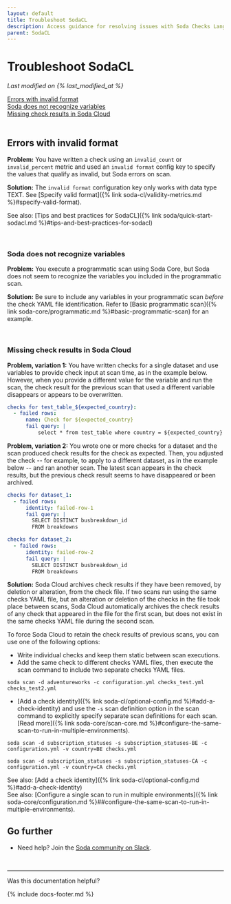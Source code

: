 ```yaml
---
layout: default
title: Troubleshoot SodaCL
description: Access guidance for resolving issues with Soda Checks Language checks and metrics.
parent: SodaCL
---
```


# Troubleshoot SodaCL
*Last modified on {% last_modified_at %}*

[Errors with invalid format](#errors-with-invalid-format)<br />
[Soda does not recognize variables](#soda-does-not-recognize-variables)<br />
[Missing check results in Soda Cloud](#missing-check-results-in-soda-cloud)<br />
<br />

## Errors with invalid format

**Problem:** You have written a check using an `invalid_count` or `invalid_percent` metric and used an `invalid format` config key to specify the values that qualify as invalid, but Soda errors on scan.

**Solution:** The `invalid format` configuration key only works with data type TEXT. See [Specify valid format]({% link soda-cl/validity-metrics.md %}#specify-valid-format).

See also: [Tips and best practices for SodaCL]({% link soda/quick-start-sodacl.md %}#tips-and-best-practices-for-sodacl)

<br />

### Soda does not recognize variables 

**Problem:** You execute a programmatic scan using Soda Core, but Soda does not seem to recognize the variables you included in the programmatic scan. 

**Solution:** Be sure to include any variables in your programmatic scan *before* the check YAML file identification. Refer to [Basic programmatic scan]({% link soda-core/programmatic.md %}#basic-programmatic-scan) for an example.

<br />

### Missing check results in Soda Cloud

**Problem, variation 1:** You have written checks for a single dataset and use variables to provide check input at scan time, as in the example below. However, when you provide a different value for the variable and run the scan, the check result for the previous scan that used a different variable disappears or appears to be overwritten. 
```yaml
checks for test_table_${expected_country}:
  - failed rows:
      name: Check for ${expected_country}
      fail query: |
          select * from test_table where country = ${expected_country}
```

**Problem, variation 2:** You wrote one or more checks for a dataset and the scan produced check results for the check as expected. Then, you adjusted the check -- for example, to apply to a different dataset, as in the example below -- and ran another scan. The latest scan appears in the check results, but the previous check result seems to have disappeared or been archived.
```yaml
checks for dataset_1:
  - failed rows:
      identity: failed-row-1
      fail query: |
        SELECT DISTINCT busbreakdown_id
        FROM breakdowns
```
```yaml
checks for dataset_2:
  - failed rows:
      identity: failed-row-2
      fail query: |
        SELECT DISTINCT busbreakdown_id
        FROM breakdowns
```

**Solution:** Soda Cloud archives check results if they have been removed, by deletion or alteration, from the check file. If two scans run using the same checks YAML file, but an alteration or deletion of the checks in the file took place between scans, Soda Cloud automatically archives the check results of any check that appeared in the file for the first scan, but does not exist in the same checks YAML file during the second scan.

To force Soda Cloud to retain the check results of previous scans, you can use one of the following options:
* Write individual checks and keep them static between scan executions.
* Add the same check to different checks YAML files, then execute the scan command to include two separate checks YAML files. 

```shell
soda scan -d adventureworks -c configuration.yml checks_test.yml checks_test2.yml
```

* [Add a check identity]({% link soda-cl/optional-config.md %}#add-a-check-identity) and use the `-s` scan definition option in the scan command to explicitly specify separate scan definitions for each scan. [Read more]({% link soda-core/scan-core.md %}#configure-the-same-scan-to-run-in-multiple-environments).

```shell
soda scan -d subscription_statuses -s subscription_statuses-BE -c configuration.yml -v country=BE checks.yml 

soda scan -d subscription_statuses -s subscription_statuses-CA -c configuration.yml -v country=CA checks.yml 
```

See also: [Add a check identity]({% link soda-cl/optional-config.md %}#add-a-check-identity)<br />
See also: [Configure a single scan to run in multiple environments]({% link soda-core/configuration.md %}##configure-the-same-scan-to-run-in-multiple-environments).

## Go further

* Need help? Join the <a href="https://community.soda.io/slack" target="_blank"> Soda community on Slack</a>.
<br />

---

Was this documentation helpful?

<!-- LikeBtn.com BEGIN -->
<span class="likebtn-wrapper" data-theme="tick" data-i18n_like="Yes" data-ef_voting="grow" data-show_dislike_label="true" data-counter_zero_show="true" data-i18n_dislike="No"></span>
<script>(function(d,e,s){if(d.getElementById("likebtn_wjs"))return;a=d.createElement(e);m=d.getElementsByTagName(e)[0];a.async=1;a.id="likebtn_wjs";a.src=s;m.parentNode.insertBefore(a, m)})(document,"script","//w.likebtn.com/js/w/widget.js");</script>
<!-- LikeBtn.com END -->

{% include docs-footer.md %}